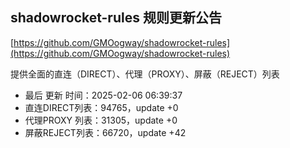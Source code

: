 ## shadowrocket-rules 规则更新公告

[https://github.com/GMOogway/shadowrocket-rules](https://github.com/GMOogway/shadowrocket-rules)

提供全面的直连（DIRECT）、代理（PROXY）、屏蔽（REJECT）列表
- 最后 更新 时间：2025-02-06 06:39:37
- 直连DIRECT列表：94765，update +0
- 代理PROXY 列表：31305，update +0
- 屏蔽REJECT列表：66720，update +42